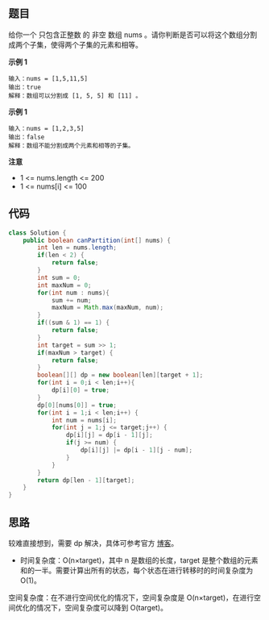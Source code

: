 ## 题目
给你一个 只包含正整数 的 非空 数组 nums 。请你判断是否可以将这个数组分割成两个子集，使得两个子集的元素和相等。

**示例 1**
```
输入：nums = [1,5,11,5]
输出：true
解释：数组可以分割成 [1, 5, 5] 和 [11] 。
```

**示例 1**
```
输入：nums = [1,2,3,5]
输出：false
解释：数组不能分割成两个元素和相等的子集。
```

**注意**

* 1 <= nums.length <= 200
* 1 <= nums[i] <= 100

## 代码
```Java
class Solution {
    public boolean canPartition(int[] nums) {
        int len = nums.length;
        if(len < 2) {
            return false;
        }
        int sum = 0;
        int maxNum = 0;
        for(int num : nums){
            sum += num;
            maxNum = Math.max(maxNum, num);
        }
        if((sum & 1) == 1) {
            return false;
        }
        int target = sum >> 1;
        if(maxNum > target) {
            return false;
        }
        boolean[][] dp = new boolean[len][target + 1];
        for(int i = 0;i < len;i++){
            dp[i][0] = true;
        }
        dp[0][nums[0]] = true;
        for(int i = 1;i < len;i++) {
            int num = nums[i];
            for(int j = 1;j <= target;j++) {
                dp[i][j] = dp[i - 1][j];
                if(j >= num) {
                    dp[i][j] |= dp[i - 1][j - num];
                }
            }
        }
        return dp[len - 1][target]; 
    }
}
```
## 思路

较难直接想到，需要 dp 解决，具体可参考官方 [博客](https://leetcode.cn/problems/partition-equal-subset-sum/solution/fen-ge-deng-he-zi-ji-by-leetcode-solution/)。

* 时间复杂度：O(n×target)，其中 n 是数组的长度，target 是整个数组的元素和的一半。需要计算出所有的状态，每个状态在进行转移时的时间复杂度为 O(1)。

空间复杂度：在不进行空间优化的情况下，空间复杂度是 O(n×target)，在进行空间优化的情况下，空间复杂度可以降到 O(target)。